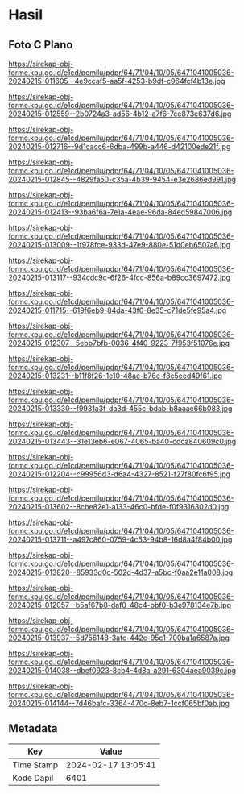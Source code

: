 # Hasil

## Foto C Plano

https://sirekap-obj-formc.kpu.go.id/e1cd/pemilu/pdpr/64/71/04/10/05/6471041005036-20240215-011605--4e9ccaf5-aa5f-4253-b9df-c964fcf4b13e.jpg

https://sirekap-obj-formc.kpu.go.id/e1cd/pemilu/pdpr/64/71/04/10/05/6471041005036-20240215-012559--2b0724a3-ad56-4b12-a7f6-7ce873c637d6.jpg

https://sirekap-obj-formc.kpu.go.id/e1cd/pemilu/pdpr/64/71/04/10/05/6471041005036-20240215-012716--9d1cacc6-6dba-499b-a446-d42100ede21f.jpg

https://sirekap-obj-formc.kpu.go.id/e1cd/pemilu/pdpr/64/71/04/10/05/6471041005036-20240215-012845--4829fa50-c35a-4b39-9454-e3e2686ed991.jpg

https://sirekap-obj-formc.kpu.go.id/e1cd/pemilu/pdpr/64/71/04/10/05/6471041005036-20240215-012413--93ba6f6a-7e1a-4eae-96da-84ed59847006.jpg

https://sirekap-obj-formc.kpu.go.id/e1cd/pemilu/pdpr/64/71/04/10/05/6471041005036-20240215-013009--1f978fce-933d-47e9-880e-51d0eb6507a6.jpg

https://sirekap-obj-formc.kpu.go.id/e1cd/pemilu/pdpr/64/71/04/10/05/6471041005036-20240215-013117--934cdc9c-6f26-4fcc-856a-b89cc3697472.jpg

https://sirekap-obj-formc.kpu.go.id/e1cd/pemilu/pdpr/64/71/04/10/05/6471041005036-20240215-011715--619f6eb9-84da-43f0-8e35-c71de5fe95a4.jpg

https://sirekap-obj-formc.kpu.go.id/e1cd/pemilu/pdpr/64/71/04/10/05/6471041005036-20240215-012307--5ebb7bfb-0036-4f40-9223-7f953f51076e.jpg

https://sirekap-obj-formc.kpu.go.id/e1cd/pemilu/pdpr/64/71/04/10/05/6471041005036-20240215-013231--b11f8f26-1e10-48ae-b76e-f8c5eed49f61.jpg

https://sirekap-obj-formc.kpu.go.id/e1cd/pemilu/pdpr/64/71/04/10/05/6471041005036-20240215-013330--f9931a3f-da3d-455c-bdab-b8aaac66b083.jpg

https://sirekap-obj-formc.kpu.go.id/e1cd/pemilu/pdpr/64/71/04/10/05/6471041005036-20240215-013443--31e13eb6-e067-4065-ba40-cdca840609c0.jpg

https://sirekap-obj-formc.kpu.go.id/e1cd/pemilu/pdpr/64/71/04/10/05/6471041005036-20240215-012204--c99956d3-d6a4-4327-8521-f27f80fc6f95.jpg

https://sirekap-obj-formc.kpu.go.id/e1cd/pemilu/pdpr/64/71/04/10/05/6471041005036-20240215-013602--8cbe82e1-a133-46c0-bfde-f0f9316302d0.jpg

https://sirekap-obj-formc.kpu.go.id/e1cd/pemilu/pdpr/64/71/04/10/05/6471041005036-20240215-013711--a497c860-0759-4c53-94b8-16d8a4f84b00.jpg

https://sirekap-obj-formc.kpu.go.id/e1cd/pemilu/pdpr/64/71/04/10/05/6471041005036-20240215-013820--85933d0c-502d-4d37-a5bc-f0aa2e11a008.jpg

https://sirekap-obj-formc.kpu.go.id/e1cd/pemilu/pdpr/64/71/04/10/05/6471041005036-20240215-012057--b5af67b8-daf0-48c4-bbf0-b3e978134e7b.jpg

https://sirekap-obj-formc.kpu.go.id/e1cd/pemilu/pdpr/64/71/04/10/05/6471041005036-20240215-013937--5d756148-3afc-442e-95c1-700ba1a6587a.jpg

https://sirekap-obj-formc.kpu.go.id/e1cd/pemilu/pdpr/64/71/04/10/05/6471041005036-20240215-014038--dbef0923-8cb4-4d8a-a291-6304aea9039c.jpg

https://sirekap-obj-formc.kpu.go.id/e1cd/pemilu/pdpr/64/71/04/10/05/6471041005036-20240215-014144--7d46bafc-3364-470c-8eb7-1ccf065bf0ab.jpg


## Metadata

| Key        | Value               |
| ---------- | ------------------- |
| Time Stamp | 2024-02-17 13:05:41 |
| Kode Dapil | 6401                |



